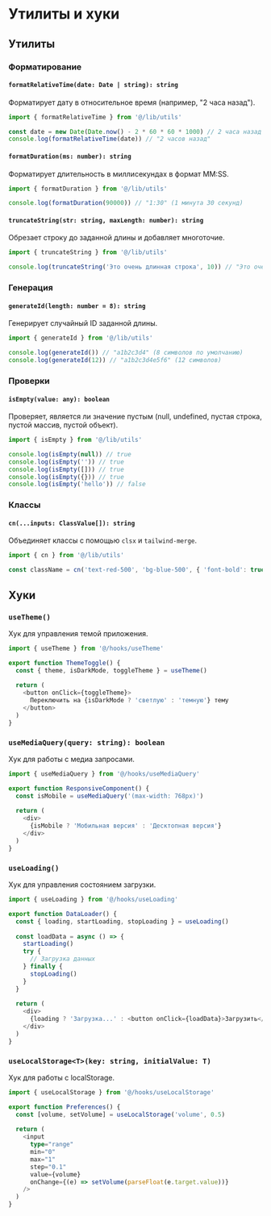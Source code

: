 # Утилиты и хуки

## Утилиты

### Форматирование

#### `formatRelativeTime(date: Date | string): string`
Форматирует дату в относительное время (например, "2 часа назад").

```typescript
import { formatRelativeTime } from '@/lib/utils'

const date = new Date(Date.now() - 2 * 60 * 60 * 1000) // 2 часа назад
console.log(formatRelativeTime(date)) // "2 часов назад"
```

#### `formatDuration(ms: number): string`
Форматирует длительность в миллисекундах в формат MM:SS.

```typescript
import { formatDuration } from '@/lib/utils'

console.log(formatDuration(90000)) // "1:30" (1 минута 30 секунд)
```

#### `truncateString(str: string, maxLength: number): string`
Обрезает строку до заданной длины и добавляет многоточие.

```typescript
import { truncateString } from '@/lib/utils'

console.log(truncateString('Это очень длинная строка', 10)) // "Это очень д..."
```

### Генерация

#### `generateId(length: number = 8): string`
Генерирует случайный ID заданной длины.

```typescript
import { generateId } from '@/lib/utils'

console.log(generateId()) // "a1b2c3d4" (8 символов по умолчанию)
console.log(generateId(12)) // "a1b2c3d4e5f6" (12 символов)
```

### Проверки

#### `isEmpty(value: any): boolean`
Проверяет, является ли значение пустым (null, undefined, пустая строка, пустой массив, пустой объект).

```typescript
import { isEmpty } from '@/lib/utils'

console.log(isEmpty(null)) // true
console.log(isEmpty('')) // true
console.log(isEmpty([])) // true
console.log(isEmpty({})) // true
console.log(isEmpty('hello')) // false
```

### Классы

#### `cn(...inputs: ClassValue[]): string`
Объединяет классы с помощью `clsx` и `tailwind-merge`.

```typescript
import { cn } from '@/lib/utils'

const className = cn('text-red-500', 'bg-blue-500', { 'font-bold': true })
```

## Хуки

### `useTheme()`
Хук для управления темой приложения.

```typescript
import { useTheme } from '@/hooks/useTheme'

export function ThemeToggle() {
  const { theme, isDarkMode, toggleTheme } = useTheme()
  
  return (
    <button onClick={toggleTheme}>
      Переключить на {isDarkMode ? 'светлую' : 'темную'} тему
    </button>
  )
}
```

### `useMediaQuery(query: string): boolean`
Хук для работы с медиа запросами.

```typescript
import { useMediaQuery } from '@/hooks/useMediaQuery'

export function ResponsiveComponent() {
  const isMobile = useMediaQuery('(max-width: 768px)')
  
  return (
    <div>
      {isMobile ? 'Мобильная версия' : 'Десктопная версия'}
    </div>
  )
}
```

### `useLoading()`
Хук для управления состоянием загрузки.

```typescript
import { useLoading } from '@/hooks/useLoading'

export function DataLoader() {
  const { loading, startLoading, stopLoading } = useLoading()
  
  const loadData = async () => {
    startLoading()
    try {
      // Загрузка данных
    } finally {
      stopLoading()
    }
  }
  
  return (
    <div>
      {loading ? 'Загрузка...' : <button onClick={loadData}>Загрузить</button>}
    </div>
  )
}
```

### `useLocalStorage<T>(key: string, initialValue: T)`
Хук для работы с localStorage.

```typescript
import { useLocalStorage } from '@/hooks/useLocalStorage'

export function Preferences() {
  const [volume, setVolume] = useLocalStorage('volume', 0.5)
  
  return (
    <input
      type="range"
      min="0"
      max="1"
      step="0.1"
      value={volume}
      onChange={(e) => setVolume(parseFloat(e.target.value))}
    />
  )
}
```